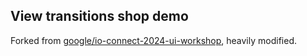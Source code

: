 ## View transitions shop demo

Forked from [google/io-connect-2024-ui-workshop](https://github.com/google/io-connect-2024-ui-workshop), heavily modified.
